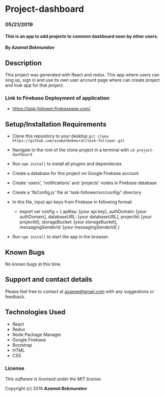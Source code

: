 # Project-dashboard 

### 05/21/2019

#### This is an app to add projects to common dashboard seen by other users.

#### By _**Azamat Bekmuratov**_

## Description

This project was generated with React and redux. This app where users can sing up, sign in and use its own user account page where can create project and look app for that project.

### Link to Firebase Deployment of application

* https://task-follower.firebaseapp.com/

## Setup/Installation Requirements

* Clone this repository to your desktop
`git clone https://github.com/azamatbekmurat/task-follower.git`

* Navigate to the root of the clone project in a terminal with
`cd project-dashboard`

* Run `npm install` to install all plugins and dependecies

* Create a database for this project on Google Firebase account
* Create 'users', 'notifications' and 'projects' nodes in Firebase database
* Create a 'fbConfig.js' file at 'task-follower/src/config/' directory
* In this file, input api-keys from Firebase in following format:
    * export var config = {
          apiKey: [your api key],
          authDomain: [your authDomain],
          databaseURL: [your databaseURL],
          projectId: [your projectId],
          storageBucket: [your storageBucket],
          messagingSenderId: [your messagingSenderId]
      }
* Run `npm install` to start the app in the browser.

## Known Bugs

No known bugs at this time.

## Support and contact details

Please feel free to contact at azaege@gmail.com with any suggestions or feedback.

## Technologies Used

* React
* Redux
* Node Package Manager
* Google Firebase
* Bootstrap
* HTML
* CSS

### License

*This software is licensed under the MIT license.*

Copyright (c) 2019 **_Azamat Bekmuratov_**
